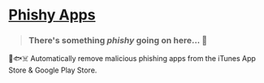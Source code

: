 # [Phishy Apps](https://phishyapps.com/)
> ### There's something _phishy_ going on here... 🤔
🤖🐟☠️ Automatically remove malicious phishing apps from the iTunes App Store &amp; Google Play Store.

